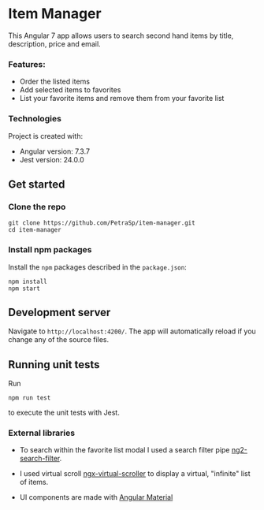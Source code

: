 # Item Manager
This Angular 7 app allows users to search second hand items by title, description, price and email.

### Features: 
* Order the listed items 
* Add selected items to favorites
* List your favorite items and remove them from your favorite list

### Technologies
Project is created with:
* Angular version: 7.3.7
* Jest version: 24.0.0

## Get started

### Clone the repo

```shell
git clone https://github.com/PetraSp/item-manager.git
cd item-manager
```

### Install npm packages

Install the `npm` packages described in the `package.json`:

```shell
npm install
npm start
```

## Development server

Navigate to `http://localhost:4200/`. The app will automatically reload if you change any of the source files.


## Running unit tests

Run 
``` shell
npm run test
```

to execute the unit tests with Jest.

### External libraries 

* To search within the favorite list modal I used a search filter pipe [ng2-search-filter](https://www.npmjs.com/package/ng2-search-filter).

* I used virtual scroll [ngx-virtual-scroller](https://www.npmjs.com/package/ngx-virtual-scroller) to display a virtual, "infinite" list of items.

* UI components are made with [Angular Material](https://material.angular.io/) 
